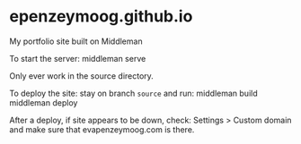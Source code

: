 # epenzeymoog.github.io
My portfolio site built on Middleman

To start the server: middleman serve

Only ever work in the source directory.

To deploy the site:
stay on branch `source` and run: 
middleman build
middleman deploy

After a deploy, if site appears to be down, check:
Settings > Custom domain
and make sure that evapenzeymoog.com is there.
